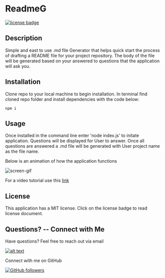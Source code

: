 # ReadmeG
  [![license badge](https://img.shields.io/badge/License-MIT-blue?style=flat)](https://github.com/delaluz12/README/blob/main/LICENSE)
  ## Description
  Simple and east to use .md file Generator that helps quick start the process of drafting a README file for your project repository. The body of the file will be generated based on your answered to questions that the application will ask you.
 
  ## Installation
  Clone repo to your local machine to begin installation. In terminal find cloned repo folder and install dependencies with the code below:
  ``` 
  npm i
 
 ```
  ## Usage
  Once installed in the command line enter 'node index.js' to initate application. Questions will be displayed for User to answer. Once all questions are answered a .md file will be generated with User project name as the file name.
  
  Below is an animation of how the application functions

  ![screen-gif](./assets/demo.gif)

  For a video tutorial use this [link](https://drive.google.com/file/d/1XzXULZQ02g04_vhQvQSHAwYzvPGAU1sF/view)
  
  ## License
  This application has a MIT license. Click on the license badge to read license document.
  
  ## Questions? -- Connect with Me 
  Have questions? Feel free to reach out via email

  [![alt text](https://img.shields.io/badge/-Email%20Me-grey?logo=minutemailer&label=%20)](mailto:c12vida@gmail.com)

  Connect with me on GitHub

  [![GitHub followers](https://img.shields.io/github/followers/delaluz12?style=social)](https://github.com/delaluz12)
  
